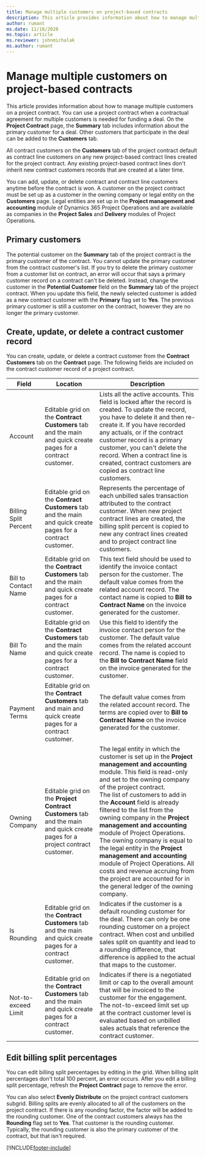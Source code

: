 ```yaml
---
title: Manage multiple customers on project-based contracts
description: This article provides information about how to manage multiple customers on a project-based contract.
author: rumant
ms.date: 11/18/2020
ms.topic: article
ms.reviewer: johnmichalak
ms.author: rumant
---
```


# Manage multiple customers on project-based contracts

This article provides information about how to manage multiple customers on a project contract. You can use a project contract when a contractual agreement for multiple customers is needed for funding a deal. On the **Project Contract** page, the **Summary** tab includes information about the primary customer for a deal. Other customers that participate in the deal can be added to the **Customers** tab.

All contract customers on the **Customers** tab of the project contract default as contract line customers on any new project-based contract lines created for the project contract. Any existing project-based contract lines don't inherit new contract customers records that are created at a later time.

You can add, update, or delete contract and contract line customers anytime before the contract is won. A customer on the project contract must be set up as a customer in the owning company or legal entity on the **Customers** page. Legal entities are set up in the **Project management and accounting** module of Dynamics 365 Project Operations and are available as companies in the **Project Sales** and **Delivery** modules of Project Operations.

## Primary customers

The potential customer on the **Summary** tab of the project contract is the primary customer of the contract. You cannot update the primary customer from the contract customer's list. If you try to delete the primary customer from a customer list on contract, an error will occur that says a primary customer record on a contract can't be deleted. Instead, change the customer in the **Potential Customer** field on the **Summary** tab of the project contract. When you update this field, the newly selected customer is added as a new contract customer with the **Primary** flag set to **Yes**. The previous primary customer is still a customer on the contract, however they are no longer the primary customer.

## Create, update, or delete a contract customer record

You can create, update, or delete a contract customer from the **Contract Customers** tab on the **Contract** page. The following fields are included on the contract customer record of a project contract.

| **Field** | **Location** | **Description** | 
| --- | --- | --- | 
| Account | Editable grid on the **Contract Customers** tab and the main and quick create pages for a contract customer. | Lists all the active accounts. This field is locked after the record is created. To update the record, you have to delete it and then re-create it. If you have recorded any actuals, or if the contract customer record is a primary customer, you can't delete the record. When a contract line is created, contract customers are copied as contract line customers. |
| Billing Split Percent | Editable grid on the **Contract Customers** tab and the main and quick create pages for a contract customer. | Represents the percentage of each unbilled sales transaction attributed to the contract customer. When new project contract lines are created, the billing split percent is copied to new any contract lines created and to project contract line customers. |
| Bill to Contact Name | Editable grid on the **Contract Customers** tab and the main and quick create pages for a contract customer. | This text field should be used to identify the invoice contact person for the customer. The default value comes from the related account record. The contact name is copied to **Bill to Contract Name** on the invoice generated for the customer. |
| Bill To Name | Editable grid on the **Contract Customers** tab and the main and quick create pages for a contract customer. | Use this field to identify the invoice contact person for the customer. The default value comes from the related account record. The name is copied to the **Bill to Contract Name** field on the invoice generated for the customer. |
| Payment Terms | Editable grid on the **Contract Customers** tab and main and quick create pages for a contract customer. | The default value comes from the related account record. The terms are copied over to **Bill to Contract Name** on the invoice generated for the customer. |
| Owning Company | Editable grid on the **Project Contract Customers** tab and the main and quick create pages for a project contract customer. | The legal entity in which the customer is set up in the **Project management and accounting** module. This field is read-only and set to the owning company of the project contract.</br>The list of customers to add in the **Account** field is already filtered to the list from the owning company in the **Project management and accounting** module of Project Operations. The owning company is equal to the legal entity in the **Project management and accounting** module of Project Operations. All costs and revenue accruing from the project are accounted for in the general ledger of the owning company. |
| Is Rounding | Editable grid on the **Contract Customers** tab and the main and quick create pages for a contract customer. | Indicates if the customer is a default rounding customer for the deal. There can only be one rounding customer on a project contract. When cost and unbilled sales split on quantity and lead to a rounding difference, that difference is applied to the actual that maps to the customer. |
| Not-to-exceed Limit | Editable grid on the **Contract Customers** tab and the main and quick create pages for a contract customer. | Indicates if there is a negotiated limit or cap to the overall amount that will be invoiced to the customer for the engagement. The not-to-exceed limit set up at the contract customer level is evaluated based on unbilled sales actuals that reference the contract customer. |

## Edit billing split percentages

You can edit billing split percentages by editing in the grid. When billing split percentages don't total 100 percent, an error occurs. After you edit a billing split percentage, refresh the **Project Contract** page to remove the error.

You can also select **Evenly Distribute** on the project contract customers subgrid. Billing splits are evenly allocated to all of the customers on the project contract. If there is any rounding factor, the factor will be added to the rounding customer. One of the contract customers always has the **Rounding** flag set to **Yes**. That customer is the rounding customer. Typically, the rounding customer is also the primary customer of the contract, but that isn't required.


[!INCLUDE[footer-include](../includes/footer-banner.md)]
